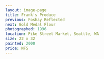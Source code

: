 ```yaml
---
layout: image-page
title: Frank's Produce
previous: Foshay Reflected
next: Gold Medal Flour
photographed: 1996
location: Pike Street Market, Seattle, WA
size: 22 x 32
painted: 2000
price: NFS
---
```

